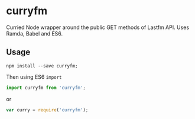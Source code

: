 # curryfm
Curried Node wrapper around the public GET methods of Lastfm API.
Uses Ramda, Babel and ES6.

## Usage
```
npm install --save curryfm;
```

Then using ES6 `import`
```javascript
import curryfm from 'curryfm';
```

or
```javascript
var curry = require('curryfm');
```
